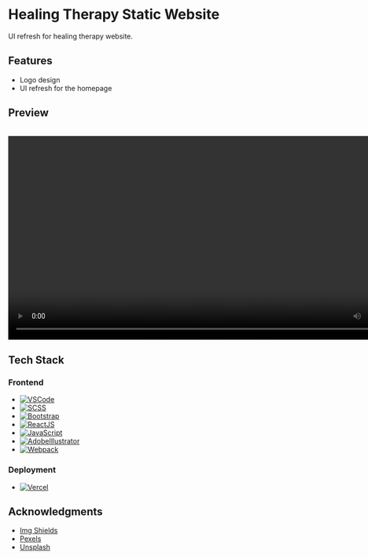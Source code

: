 # Healing Therapy Static Website

UI refresh for healing therapy website.

## Features
* Logo design
* UI refresh for the homepage


## Preview

<br />
<div align="center">
  <video controls src="mkd_assets/TheInnerFuelPreview.mp4" title="Website Preview" width="830"></video>
  <br />
</div>

## Tech Stack

### Frontend
* [![VSCode][VSCode]][VSCode-url]
* [![SCSS][SCSS]][SCSS-url]
* [![Bootstrap][Bootstrap]][Bootstrap-url]
* [![ReactJS][ReactJS]][ReactJS-url]
* [![JavaScript][JavaScript]][JavaScript-url]
* [![AdobeIllustrator][AdobeIllustrator]][AdobeIllustrator-url]
* [![Webpack][Webpack]][Webpack-url]

### Deployment
* [![Vercel][Vercel]][Vercel-url]


## Acknowledgments
* [Img Shields](https://shields.io)
* [Pexels](https://www.pexels.com)
* [Unsplash](https://unsplash.com)


<!-- MARKDOWN LINKS & IMAGES -->
<!-- https://www.markdownguide.org/basic-syntax/#reference-style-links -->

[VSCode]: https://img.shields.io/badge/Visual%20Studio%20Code-0078d7.svg?style=for-the-badge&logo=visual-studio-code&logoColor=white
[VSCode-url]: https://code.visualstudio.com
[SCSS]: https://img.shields.io/badge/SASS-hotpink.svg?style=for-the-badge&logo=SASS&logoColor=white
[SCSS-url]: https://sass-lang.com
[Bootstrap]: https://img.shields.io/badge/Bootstrap-563D7C?style=for-the-badge&logo=bootstrap&logoColor=white
[Bootstrap-url]: https://getbootstrap.com
[ReactJS]: https://img.shields.io/badge/React-20232A?style=for-the-badge&logo=react&logoColor=61DAFB
[ReactJS-url]: https://reactjs.org
[JavaScript]: https://img.shields.io/badge/javascript-%23323330.svg?style=for-the-badge&logo=javascript&logoColor=%23F7DF1E
[JavaScript-url]: https://developer.mozilla.org/en-US/docs/Web/JavaScript
[AdobeIllustrator]: https://img.shields.io/badge/Adobe%20Illustrator-FF9A00?logo=adobeillustrator&logoColor=fff&style=for-the-badge
[AdobeIllustrator-url]: https://www.adobe.com
[Webpack]: https://img.shields.io/badge/webpack-%238DD6F9.svg?style=for-the-badge&logo=webpack&logoColor=black
[Webpack-url]: https://webpack.js.org
[Vercel]: https://img.shields.io/badge/vercel-%23000000.svg?style=for-the-badge&logo=vercel&logoColor=white
[Vercel-url]: https://vercel.com
